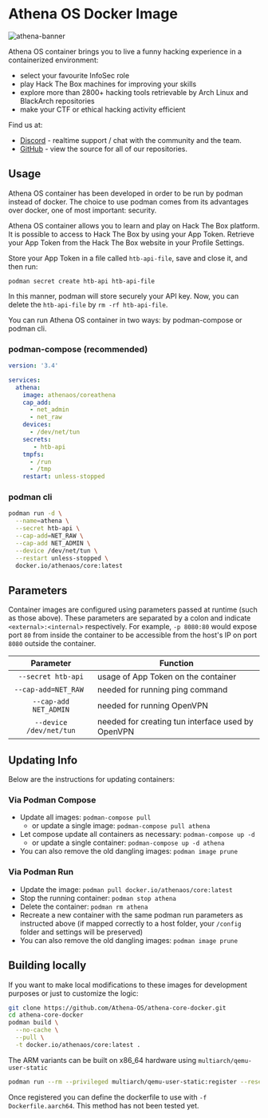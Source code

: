 # Athena OS Docker Image

![athena-banner](https://user-images.githubusercontent.com/83867734/221651225-1a103821-4e8c-4555-89cf-048a8bc06b65.png)

Athena OS container brings you to live a funny hacking experience in a containerized environment:

* select your favourite InfoSec role
* play Hack The Box machines for improving your skills
* explore more than 2800+ hacking tools retrievable by Arch Linux and BlackArch repositories
* make your CTF or ethical hacking activity efficient

Find us at:

* [Discord](https://discord.gg/DNjvQkb5Ad) - realtime support / chat with the community and the team.
* [GitHub](https://github.com/Athena-OS) - view the source for all of our repositories.


## Usage

Athena OS container has been developed in order to be run by podman instead of docker. The choice to use podman comes from its advantages over docker, one of most important: security.

Athena OS container allows you to learn and play on Hack The Box platform. It is possible to access to Hack The Box by using your App Token. Retrieve your App Token from the Hack The Box website in your Profile Settings.

Store your App Token in a file called `htb-api-file`, save and close it, and then run:

```
podman secret create htb-api htb-api-file
```
In this manner, podman will store securely your API key. Now, you can delete the `htb-api-file` by `rm -rf htb-api-file`.

You can run Athena OS container in two ways: by podman-compose or podman cli.

### podman-compose (recommended)

```yaml
version: '3.4'

services:
  athena:
    image: athenaos/coreathena
    cap_add:
      - net_admin
      - net_raw
    devices:
      - /dev/net/tun
    secrets:
       - htb-api
    tmpfs:
      - /run
      - /tmp
    restart: unless-stopped
```

### podman cli

```bash
podman run -d \
  --name=athena \
  --secret htb-api \
  --cap-add=NET_RAW \
  --cap-add NET_ADMIN \
  --device /dev/net/tun \
  --restart unless-stopped \
  docker.io/athenaos/core:latest
```

## Parameters

Container images are configured using parameters passed at runtime (such as those above). These parameters are separated by a colon and indicate `<external>:<internal>` respectively. For example, `-p 8080:80` would expose port `80` from inside the container to be accessible from the host's IP on port `8080` outside the container.

| Parameter | Function |
| :----: | --- |
| `--secret htb-api` | usage of App Token on the container |
| `--cap-add=NET_RAW ` | needed for running ping command |
| `--cap-add NET_ADMIN` | needed for running OpenVPN |
| `--device /dev/net/tun` | needed for creating tun interface used by OpenVPN |

## Updating Info

Below are the instructions for updating containers:

### Via Podman Compose

* Update all images: `podman-compose pull`
  * or update a single image: `podman-compose pull athena`
* Let compose update all containers as necessary: `podman-compose up -d`
  * or update a single container: `podman-compose up -d athena`
* You can also remove the old dangling images: `podman image prune`

### Via Podman Run

* Update the image: `podman pull docker.io/athenaos/core:latest`
* Stop the running container: `podman stop athena`
* Delete the container: `podman rm athena`
* Recreate a new container with the same podman run parameters as instructed above (if mapped correctly to a host folder, your `/config` folder and settings will be preserved)
* You can also remove the old dangling images: `podman image prune`

## Building locally

If you want to make local modifications to these images for development purposes or just to customize the logic:

```bash
git clone https://github.com/Athena-OS/athena-core-docker.git
cd athena-core-docker
podman build \
  --no-cache \
  --pull \
  -t docker.io/athenaos/core:latest .
```

The ARM variants can be built on x86_64 hardware using `multiarch/qemu-user-static`

```bash
podman run --rm --privileged multiarch/qemu-user-static:register --reset
```

Once registered you can define the dockerfile to use with `-f Dockerfile.aarch64`. This method has not been tested yet.
